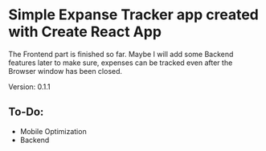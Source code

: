 # Simple Expanse Tracker app created with Create React App

The Frontend part is finished so far. Maybe I will add some Backend features later to make sure, expenses can be tracked even after the Browser window has been closed.

Version: 0.1.1

## To-Do:

- Mobile Optimization
- Backend